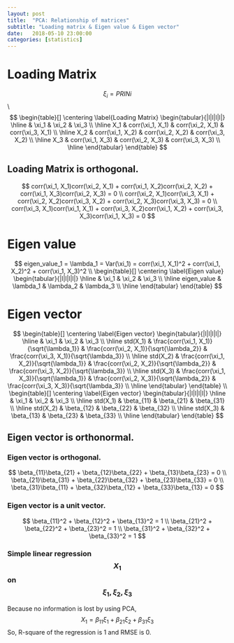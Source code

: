 ```yaml
---
layout: post
title:  "PCA: Relationship of matrices"
subtitle: "Loading matrix & Eigen value & Eigen vector"
date:   2018-05-10 23:00:00
categories: [statistics]
---
```


# Loading Matrix
$$ \xi_i = PRINi $$ \\
$$
    \begin{table}[]
    \centering
    \label{Loading Matrix}
        \begin{tabular}{|l|l|l|l|}
        \hline
            & \xi_1            & \xi_2            & \xi_3            \\ \hline
        X_1 & corr(\xi_1, X_1) & corr(\xi_2, X_1) & corr(\xi_3, X_1) \\ \hline
        X_2 & corr(\xi_1, X_2) & corr(\xi_2, X_2) & corr(\xi_3, X_2) \\ \hline
        X_3 & corr(\xi_1, X_3) & corr(\xi_2, X_3) & corr(\xi_3, X_3) \\ \hline
        \end{tabular}
    \end{table}
$$

## Loading Matrix is orthogonal.
$$
    corr(\xi_1, X_1)corr(\xi_2, X_1) + corr(\xi_1, X_2)corr(\xi_2, X_2) + corr(\xi_1, X_3)corr(\xi_2, X_3) = 0 \\
    corr(\xi_2, X_1)corr(\xi_3, X_1) + corr(\xi_2, X_2)corr(\xi_3, X_2) + corr(\xi_2, X_3)corr(\xi_3, X_3) = 0 \\
    corr(\xi_3, X_1)corr(\xi_1, X_1) + corr(\xi_3, X_2)corr(\xi_1, X_2) + corr(\xi_3, X_3)corr(\xi_1, X_3) = 0
$$

# Eigen value
$$
    eigen_value_1 = \lambda_1 = Var(\xi_1) = corr(\xi_1, X_1)^2 + corr(\xi_1, X_2)^2 + corr(\xi_1, X_3)^2 \\
    \begin{table}[]
    \centering
    \label{Eigen value}
        \begin{tabular}{|l|l|l|l|}
        \hline
                    & \xi_1     & \xi_2     & \xi_3     \\ \hline
        eigen_value & \lambda_1 & \lambda_2 & \lambda_3 \\ \hline
        \end{tabular}
    \end{table}
$$

# Eigen vector
$$
    \begin{table}[]
    \centering
    \label{Eigen vector}
        \begin{tabular}{|l|l|l|l|}
        \hline
                 & \xi_1                                     & \xi_2                                     & \xi_3                                     \\ \hline
        std(X_1) & \frac{corr(\xi_1, X_1)}{\sqrt{\lambda_1}} & \frac{corr(\xi_2, X_1)}{\sqrt{\lambda_2}} & \frac{corr(\xi_3, X_1)}{\sqrt{\lambda_3}} \\ \hline
        std(X_2) & \frac{corr(\xi_1, X_2)}{\sqrt{\lambda_1}} & \frac{corr(\xi_2, X_2)}{\sqrt{\lambda_2}} & \frac{corr(\xi_3, X_2)}{\sqrt{\lambda_3}} \\ \hline
        std(X_3) & \frac{corr(\xi_1, X_3)}{\sqrt{\lambda_1}} & \frac{corr(\xi_2, X_3)}{\sqrt{\lambda_2}} & \frac{corr(\xi_3, X_3)}{\sqrt{\lambda_3}} \\ \hline
        \end{tabular}
    \end{table} \\
    \begin{table}[]
    \centering
    \label{Eigen vector}
        \begin{tabular}{|l|l|l|l|}
        \hline
                 & \xi_1      & \xi_2      & \xi_3      \\ \hline
        std(X_1) & \beta_{11} & \beta_{21} & \beta_{31} \\ \hline
        std(X_2) & \beta_{12} & \beta_{22} & \beta_{32} \\ \hline
        std(X_3) & \beta_{13} & \beta_{23} & \beta_{33} \\ \hline
        \end{tabular}
    \end{table}
$$

## Eigen vector is orthonormal.

### Eigen vector is orthogonal.
$$
    \beta_{11}\beta_{21} + \beta_{12}\beta_{22} + \beta_{13}\beta_{23} = 0 \\
    \beta_{21}\beta_{31} + \beta_{22}\beta_{32} + \beta_{23}\beta_{33} = 0 \\
    \beta_{31}\beta_{11} + \beta_{32}\beta_{12} + \beta_{33}\beta_{13} = 0
$$

### Eigen vector is a unit vector.
$$
    \beta_{11}^2 + \beta_{12}^2 + \beta_{13}^2 = 1 \\
    \beta_{21}^2 + \beta_{22}^2 + \beta_{23}^2 = 1 \\
    \beta_{31}^2 + \beta_{32}^2 + \beta_{33}^2 = 1
$$

### Simple linear regression $$X_1$$ on $$\xi_1, \xi_2, \xi_3$$
Because no information is lost by using PCA,
$$
    X_1 = \beta_{11}\xi_1 + \beta_{21}\xi_2 + \beta_{31}\xi_3
$$
So, R-square of the regression is 1 and RMSE is 0.